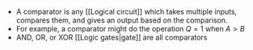 - A comparator is any [[Logical circuit]] which takes multiple inputs, compares them, and gives an output based on the comparison.
- For example, a comparator might do the operation $Q=1$ when $A > B$
- AND, OR, or XOR [[Logic gates|gate]] are all comparators